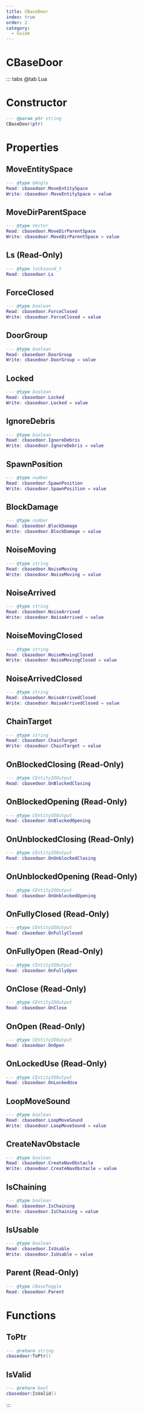 ```yaml
---
title: CBaseDoor
index: true
order: 2
category:
  - Guide
---
```


# CBaseDoor

::: tabs
@tab Lua
# Constructor
```lua
--- @param ptr string
CBaseDoor(ptr)
```
# Properties
## MoveEntitySpace 
```lua
--- @type QAngle
Read: cbasedoor.MoveEntitySpace
Write: cbasedoor.MoveEntitySpace = value
```
## MoveDirParentSpace 
```lua
--- @type Vector
Read: cbasedoor.MoveDirParentSpace
Write: cbasedoor.MoveDirParentSpace = value
```
## Ls (Read-Only)
```lua
--- @type locksound_t
Read: cbasedoor.Ls
```
## ForceClosed 
```lua
--- @type boolean
Read: cbasedoor.ForceClosed
Write: cbasedoor.ForceClosed = value
```
## DoorGroup 
```lua
--- @type boolean
Read: cbasedoor.DoorGroup
Write: cbasedoor.DoorGroup = value
```
## Locked 
```lua
--- @type boolean
Read: cbasedoor.Locked
Write: cbasedoor.Locked = value
```
## IgnoreDebris 
```lua
--- @type boolean
Read: cbasedoor.IgnoreDebris
Write: cbasedoor.IgnoreDebris = value
```
## SpawnPosition 
```lua
--- @type number
Read: cbasedoor.SpawnPosition
Write: cbasedoor.SpawnPosition = value
```
## BlockDamage 
```lua
--- @type number
Read: cbasedoor.BlockDamage
Write: cbasedoor.BlockDamage = value
```
## NoiseMoving 
```lua
--- @type string
Read: cbasedoor.NoiseMoving
Write: cbasedoor.NoiseMoving = value
```
## NoiseArrived 
```lua
--- @type string
Read: cbasedoor.NoiseArrived
Write: cbasedoor.NoiseArrived = value
```
## NoiseMovingClosed 
```lua
--- @type string
Read: cbasedoor.NoiseMovingClosed
Write: cbasedoor.NoiseMovingClosed = value
```
## NoiseArrivedClosed 
```lua
--- @type string
Read: cbasedoor.NoiseArrivedClosed
Write: cbasedoor.NoiseArrivedClosed = value
```
## ChainTarget 
```lua
--- @type string
Read: cbasedoor.ChainTarget
Write: cbasedoor.ChainTarget = value
```
## OnBlockedClosing (Read-Only)
```lua
--- @type CEntityIOOutput
Read: cbasedoor.OnBlockedClosing
```
## OnBlockedOpening (Read-Only)
```lua
--- @type CEntityIOOutput
Read: cbasedoor.OnBlockedOpening
```
## OnUnblockedClosing (Read-Only)
```lua
--- @type CEntityIOOutput
Read: cbasedoor.OnUnblockedClosing
```
## OnUnblockedOpening (Read-Only)
```lua
--- @type CEntityIOOutput
Read: cbasedoor.OnUnblockedOpening
```
## OnFullyClosed (Read-Only)
```lua
--- @type CEntityIOOutput
Read: cbasedoor.OnFullyClosed
```
## OnFullyOpen (Read-Only)
```lua
--- @type CEntityIOOutput
Read: cbasedoor.OnFullyOpen
```
## OnClose (Read-Only)
```lua
--- @type CEntityIOOutput
Read: cbasedoor.OnClose
```
## OnOpen (Read-Only)
```lua
--- @type CEntityIOOutput
Read: cbasedoor.OnOpen
```
## OnLockedUse (Read-Only)
```lua
--- @type CEntityIOOutput
Read: cbasedoor.OnLockedUse
```
## LoopMoveSound 
```lua
--- @type boolean
Read: cbasedoor.LoopMoveSound
Write: cbasedoor.LoopMoveSound = value
```
## CreateNavObstacle 
```lua
--- @type boolean
Read: cbasedoor.CreateNavObstacle
Write: cbasedoor.CreateNavObstacle = value
```
## IsChaining 
```lua
--- @type boolean
Read: cbasedoor.IsChaining
Write: cbasedoor.IsChaining = value
```
## IsUsable 
```lua
--- @type boolean
Read: cbasedoor.IsUsable
Write: cbasedoor.IsUsable = value
```
## Parent (Read-Only)
```lua
--- @type CBaseToggle
Read: cbasedoor.Parent
```
# Functions
## ToPtr
```lua
--- @return string
cbasedoor:ToPtr()
```
## IsValid
```lua
--- @return bool
cbasedoor:IsValid()
```

:::